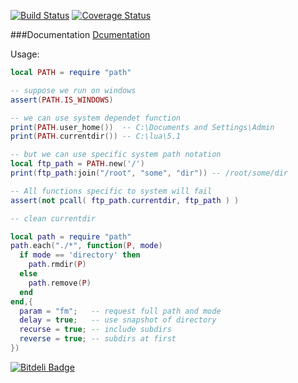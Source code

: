 [![Build Status](https://travis-ci.org/moteus/lua-path.png?branch=master)](https://travis-ci.org/moteus/lua-path)
[![Coverage Status](https://coveralls.io/repos/moteus/lua-path/badge.png)](https://coveralls.io/r/moteus/lua-path)

###Documentation
[Dcumentation](http://moteus.github.io/path/index.html)

Usage:
```lua
local PATH = require "path"

-- suppose we run on windows
assert(PATH.IS_WINDOWS)

-- we can use system dependet function
print(PATH.user_home())  -- C:\Documents and Settings\Admin
print(PATH.currentdir()) -- C:\lua\5.1

-- but we can use specific system path notation
local ftp_path = PATH.new('/')
print(ftp_path:join("/root", "some", "dir")) -- /root/some/dir

-- All functions specific to system will fail
assert(not pcall( ftp_path.currentdir, ftp_path ) )
```

```lua
-- clean currentdir

local path = require "path"
path.each("./*", function(P, mode)
  if mode == 'directory' then 
    path.rmdir(P)
  else
    path.remove(P)
  end
end,{
  param = "fm";   -- request full path and mode
  delay = true;   -- use snapshot of directory
  recurse = true; -- include subdirs
  reverse = true; -- subdirs at first 
})
```


[![Bitdeli Badge](https://d2weczhvl823v0.cloudfront.net/moteus/lua-path/trend.png)](https://bitdeli.com/free "Bitdeli Badge")

